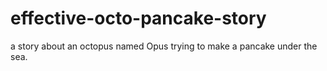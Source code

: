 # effective-octo-pancake-story

a story about an octopus named Opus trying to make a pancake under the sea.
